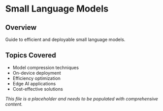 # Small Language Models

## Overview
Guide to efficient and deployable small language models.

## Topics Covered
- Model compression techniques
- On-device deployment
- Efficiency optimization
- Edge AI applications
- Cost-effective solutions

*This file is a placeholder and needs to be populated with comprehensive content.* 